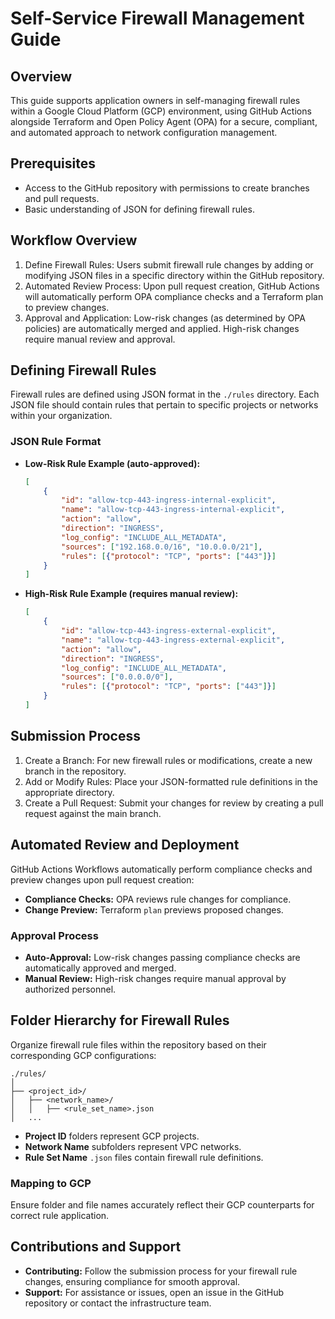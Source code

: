 
# Self-Service Firewall Management Guide

## Overview
This guide supports application owners in self-managing firewall rules within a Google Cloud Platform (GCP) environment, using GitHub Actions alongside Terraform and Open Policy Agent (OPA) for a secure, compliant, and automated approach to network configuration management.

## Prerequisites
- Access to the GitHub repository with permissions to create branches and pull requests.
- Basic understanding of JSON for defining firewall rules.

## Workflow Overview
1. Define Firewall Rules: Users submit firewall rule changes by adding or modifying JSON files in a specific directory within the GitHub repository.
2. Automated Review Process: Upon pull request creation, GitHub Actions will automatically perform OPA compliance checks and a Terraform plan to preview changes.
3. Approval and Application: Low-risk changes (as determined by OPA policies) are automatically merged and applied. High-risk changes require manual review and approval.

## Defining Firewall Rules
Firewall rules are defined using JSON format in the `./rules` directory. Each JSON file should contain rules that pertain to specific projects or networks within your organization.

### JSON Rule Format
- **Low-Risk Rule Example (auto-approved):**
  ```json
  [
      {
          "id": "allow-tcp-443-ingress-internal-explicit",
          "name": "allow-tcp-443-ingress-internal-explicit",
          "action": "allow",
          "direction": "INGRESS",
          "log_config": "INCLUDE_ALL_METADATA",
          "sources": ["192.168.0.0/16", "10.0.0.0/21"],
          "rules": [{"protocol": "TCP", "ports": ["443"]}]
      }
  ]
  ```
- **High-Risk Rule Example (requires manual review):**
  ```json
  [
      {
          "id": "allow-tcp-443-ingress-external-explicit",
          "name": "allow-tcp-443-ingress-external-explicit",
          "action": "allow",
          "direction": "INGRESS",
          "log_config": "INCLUDE_ALL_METADATA",
          "sources": ["0.0.0.0/0"],
          "rules": [{"protocol": "TCP", "ports": ["443"]}]
      }
  ]
  ```

## Submission Process
1. Create a Branch: For new firewall rules or modifications, create a new branch in the repository.
2. Add or Modify Rules: Place your JSON-formatted rule definitions in the appropriate directory.
3. Create a Pull Request: Submit your changes for review by creating a pull request against the main branch.

## Automated Review and Deployment
GitHub Actions Workflows automatically perform compliance checks and preview changes upon pull request creation:
- **Compliance Checks:** OPA reviews rule changes for compliance.
- **Change Preview:** Terraform `plan` previews proposed changes.

### Approval Process
- **Auto-Approval:** Low-risk changes passing compliance checks are automatically approved and merged.
- **Manual Review:** High-risk changes require manual approval by authorized personnel.

## Folder Hierarchy for Firewall Rules
Organize firewall rule files within the repository based on their corresponding GCP configurations:
```
./rules/
│
├── <project_id>/
│   ├── <network_name>/
│   │   ├── <rule_set_name>.json
│   ...
```
- **Project ID** folders represent GCP projects.
- **Network Name** subfolders represent VPC networks.
- **Rule Set Name** `.json` files contain firewall rule definitions.

### Mapping to GCP
Ensure folder and file names accurately reflect their GCP counterparts for correct rule application.

## Contributions and Support
- **Contributing:** Follow the submission process for your firewall rule changes, ensuring compliance for smooth approval.
- **Support:** For assistance or issues, open an issue in the GitHub repository or contact the infrastructure team.
